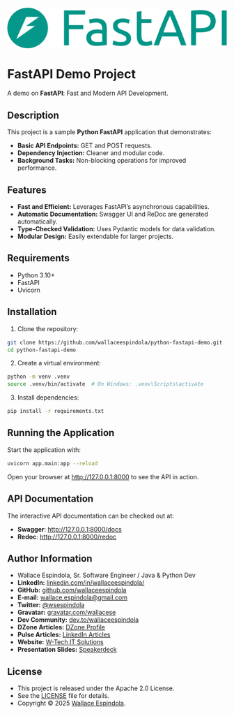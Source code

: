 ![fastapi_logo.png](resources/fastapi_logo.png)

# FastAPI Demo Project

A demo on **FastAPI**: Fast and Modern API Development.

## Description

This project is a sample **Python FastAPI** application that demonstrates:

- **Basic API Endpoints:** GET and POST requests.
- **Dependency Injection:** Cleaner and modular code.
- **Background Tasks:** Non-blocking operations for improved performance.

## Features

- **Fast and Efficient:** Leverages FastAPI’s asynchronous capabilities.
- **Automatic Documentation:** Swagger UI and ReDoc are generated automatically.
- **Type-Checked Validation:** Uses Pydantic models for data validation.
- **Modular Design:** Easily extendable for larger projects.

## Requirements

- Python 3.10+
- FastAPI
- Uvicorn

## Installation

1. Clone the repository:

```bash
git clone https://github.com/wallaceespindola/python-fastapi-demo.git
cd python-fastapi-demo
```

2. Create a virtual environment:

```bash
python -m venv .venv
source .venv/bin/activate  # On Windows: .venv\Scripts\activate
```

3. Install dependencies:

```bash
pip install -r requirements.txt
```

## Running the Application

Start the application with:

```bash
uvicorn app.main:app --reload
```

Open your browser at http://127.0.0.1:8000 to see the API in action.

## API Documentation

The interactive API documentation can be checked out at:

- **Swagger**: http://127.0.0.1:8000/docs
- **Redoc**: http://127.0.0.1:8000/redoc

## Author Information

- Wallace Espindola, Sr. Software Engineer / Java & Python Dev
- **LinkedIn:** [linkedin.com/in/wallaceespindola/](https://www.linkedin.com/in/wallaceespindola/)
- **GitHub:** [github.com/wallaceespindola](https://github.com/wallaceespindola)
- **E-mail:** [wallace.espindola@gmail.com](mailto:wallace.espindola@gmail.com)
- **Twitter:** [@wsespindola](https://twitter.com/wsespindola)
- **Gravatar:** [gravatar.com/wallacese](https://gravatar.com/wallacese)
- **Dev Community:** [dev.to/wallaceespindola](https://dev.to/wallaceespindola)
- **DZone Articles:** [DZone Profile](https://dzone.com/users/1254611/wallacese.html)
- **Pulse Articles:** [LinkedIn Articles](https://www.linkedin.com/in/wallaceespindola/recent-activity/articles/)
- **Website:** [W-Tech IT Solutions](https://www.wtechitsolutions.com/)
- **Presentation Slides:** [Speakerdeck](https://speakerdeck.com/wallacese)

## License

- This project is released under the Apache 2.0 License.
- See the [LICENSE](LICENSE) file for details.
- Copyright © 2025 [Wallace Espindola](https://github.com/wallaceespindola/).
